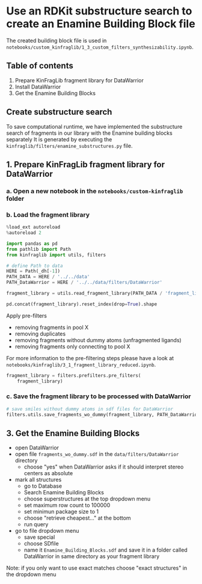 # Use an RDKit substructure search to create an Enamine Building Block file
The created building block file is used in 
`notebooks/custom_kinfraglib/1_3_custom_filters_synthesizability.ipynb`. 

## Table of contents
1. Prepare KinFragLib fragment library for DataWarrior
2. Install DataWarrior
3. Get the Enamine Building Blocks

## Create substructure search 
To save computational runtime, we have implemented the substructure search of fragments in our library with the Enamine building blocks separately 
It is generated by executing the `kinfraglib/filters/enamine_substructures.py` file. 


## 1. Prepare KinFragLib fragment library for DataWarrior

### a. Open a new notebook in the `notebooks/custom-kinfraglib` folder

### b. Load the fragment library

```python
%load_ext autoreload
%autoreload 2
```

```python
import pandas as pd
from pathlib import Path
from kinfraglib import utils, filters
```

```python
# define Path to data
HERE = Path(_dh[-1])
PATH_DATA = HERE / '../../data'
PATH_DataWarrior = HERE / '../../data/filters/DataWarrior'
```

```python
fragment_library = utils.read_fragment_library(PATH_DATA / 'fragment_library')
```

```python
pd.concat(fragment_library).reset_index(drop=True).shape
```

Apply pre-filters
- removing fragments in pool X
- removing duplicates
- removing fragments without dummy atoms (unfragmented ligands)
- removing fragments only connecting to pool X

For more information to the pre-filtering steps please have a look at 
`notebooks/kinfraglib/3_1_fragment_library_reduced.ipynb`.
```python
fragment_library = filters.prefilters.pre_filters(
    fragment_library)
```

### c. Save the fragment library to be processed with DataWarrior
```python
# save smiles without dummy atoms in sdf files for DataWarrior
filters.utils.save_fragments_wo_dummy(fragment_library, PATH_DataWarrior)
```

## 3. Get the Enamine Building Blocks
- open DataWarrior
- open file `fragments_wo_dummy.sdf` in the `data/filters/DataWarrior` directory 
  * choose "yes" when DataWarrior asks if it should interpret stereo centers as absolute
- mark all structures 
  * go to Database 
  * Search Enamine Building Blocks
  * choose superstructures at the top dropdown menu
  * set maximum row count to 100000 
  * set minimun package size to 1 
  * choose "retrieve cheapest..." at the bottom 
  * run query
- go to file dropdown menu 
  * save special 
  * choose SDfile 
  * name it `Enamine_Building_Blocks.sdf` and save it in a folder called DataWarrior in same 
    directory as your fragment library

Note: if you only want to use exact matches choose "exact structures" in the dropdown menu
